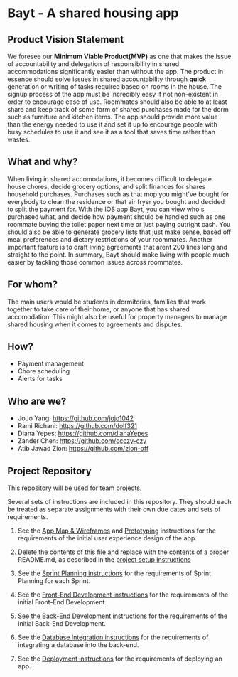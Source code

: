 # Bayt - A shared housing app

## Product Vision Statement
We foresee our **Minimum Viable Product(MVP)** as one that makes the issue of accountability and delegation of responsibility in shared accommodations significantly easier than without the app. The product in essence should solve issues in shared accountability through **quick** generation or writing of tasks required based on rooms in the house. The signup process of the app must be incredibly easy if not non-existent in order to encourage ease of use. Roommates should also be able to at least share and keep track of some form of shared purchases made for the dorm such as furniture and kitchen items. The app should provide more value than the energy needed to use it and set it up to encourage people with busy schedules to use it and see it as a tool that saves time rather than wastes.

## What and why?
When living in shared accomodations, it becomes difficult to delegate house chores, decide grocery options, and split finances for shares household purchases. Purchases such as that mop you might've bought for everybody to clean the residence or that air fryer you bought and decided to split the payment for. With the IOS app Bayt, you can view who's purchased what, and decide how payment should be handled such as one roommate buying the toilet paper next time or just paying outright cash. You should also be able to generate grocery lists that just make sense, based off meal preferences and dietary restrictions of your roommates. Another important feature is to draft living agreements that arent 200 lines long and straight to the point. In summary, Bayt should make living with people much easier by tackling those common issues across roommates.

## For whom?
The main users would be students in dormitories, families that work together to take care of their home, or anyone that has shared accomodation. This might also be useful for property managers to manage shared housing when it comes to agreements and disputes.

## How?
- Payment management
- Chore scheduling
- Alerts for tasks

## Who are we? 
- JoJo Yang: https://github.com/jojo1042
- Rami Richani: https://github.com/dolf321
- Diana Yepes: https://github.com/dianaYepes
- Zander Chen: https://github.com/ccczy-czy
- Atib Jawad Zion: https://github.com/zion-off

## Project Repository

This repository will be used for team projects.

Several sets of instructions are included in this repository. They should each be treated as separate assignments with their own due dates and sets of requirements.

1. See the [App Map & Wireframes](instructions-0a-app-map-wireframes.md) and [Prototyping](./instructions-0b-prototyping.md) instructions for the requirements of the initial user experience design of the app.

1. Delete the contents of this file and replace with the contents of a proper README.md, as described in the [project setup instructions](./instructions-0c-project-setup.md)

1. See the [Sprint Planning instructions](instructions-0d-sprint-planning.md) for the requirements of Sprint Planning for each Sprint.

1. See the [Front-End Development instructions](./instructions-1-front-end.md) for the requirements of the initial Front-End Development.

1. See the [Back-End Development instructions](./instructions-2-back-end.md) for the requirements of the initial Back-End Development.

1. See the [Database Integration instructions](./instructions-3-database.md) for the requirements of integrating a database into the back-end.

1. See the [Deployment instructions](./instructions-4-deployment.md) for the requirements of deploying an app.

